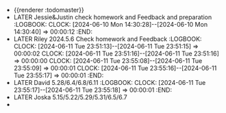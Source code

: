- {{renderer :todomaster}}
- LATER Jessie&Justin check homework and Feedback and preparation
  :LOGBOOK:
  CLOCK: [2024-06-10 Mon 14:30:28]--[2024-06-10 Mon 14:30:40] =>  00:00:12
  :END:
- LATER Riley 2024.5.6 Check homework and Feedback
  :LOGBOOK:
  CLOCK: [2024-06-11 Tue 23:51:13]--[2024-06-11 Tue 23:51:15] =>  00:00:02
  CLOCK: [2024-06-11 Tue 23:51:16]--[2024-06-11 Tue 23:51:16] =>  00:00:00
  CLOCK: [2024-06-11 Tue 23:55:08]--[2024-06-11 Tue 23:55:09] =>  00:00:01
  CLOCK: [2024-06-11 Tue 23:55:16]--[2024-06-11 Tue 23:55:17] =>  00:00:01
  :END:
- LATER David 5.28/6.4/6.8/6.11
  :LOGBOOK:
  CLOCK: [2024-06-11 Tue 23:55:17]--[2024-06-11 Tue 23:55:18] =>  00:00:01
  :END:
- LATER Joska 5.15/5.22/5.29/5.31/6.5/6.7
-